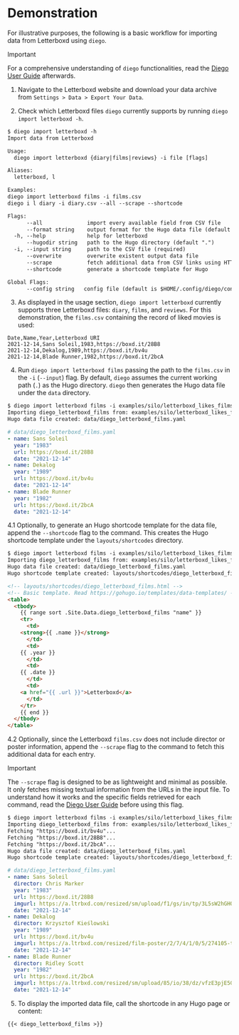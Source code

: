 # Demonstration

For illustrative purposes, the following is a basic workflow for importing data from Letterboxd using `diego`.

> [!IMPORTANT]
> For a comprehensive understanding of `diego` functionalities, read the [Diego User Guide](user_guide.md) afterwards.

1. Navigate to the Letterboxd website and download your data archive from `Settings > Data > Export Your Data`.

2. Check which Letterboxd files `diego` currently supports by running `diego import letterboxd -h`.

```txt
$ diego import letterboxd -h
Import data from Letterboxd

Usage:
  diego import letterboxd {diary|films|reviews} -i file [flags]

Aliases:
  letterboxd, l

Examples:
diego import letterboxd films -i films.csv
diego i l diary -i diary.csv --all --scrape --shortcode

Flags:
      --all              import every available field from CSV file
      --format string    output format for the Hugo data file (default "yaml")
  -h, --help             help for letterboxd
      --hugodir string   path to the Hugo directory (default ".")
  -i, --input string     path to the CSV file (required)
      --overwrite        overwrite existent output data file
      --scrape           fetch additional data from CSV links using HTTP
      --shortcode        generate a shortcode template for Hugo

Global Flags:
      --config string   config file (default is $HOME/.config/diego/config.yaml)
```

3. As displayed in the usage section, `diego import letterboxd` currently supports three Letterboxd files: `diary`, `films`, and `reviews`. For this demonstration, the `films.csv` containing the record of liked movies is used:

```csv
Date,Name,Year,Letterboxd URI
2021-12-14,Sans Soleil,1983,https://boxd.it/28B8
2021-12-14,Dekalog,1989,https://boxd.it/bv4u
2021-12-14,Blade Runner,1982,https://boxd.it/2bcA
```

4. Run `diego import letterboxd films` passing the path to the `films.csv` in the `-i` (`--input`) flag. By default, `diego` assumes the current working path (`.`) as the Hugo directory. `diego` then generates the Hugo data file under the `data` directory.

```txt
$ diego import letterboxd films -i examples/silo/letterboxd_likes_films.csv
Importing diego_letterboxd_films from: examples/silo/letterboxd_likes_films.csv
Hugo data file created: data/diego_letterboxd_films.yaml
```

```yaml
# data/diego_letterboxd_films.yaml
- name: Sans Soleil
  year: "1983"
  url: https://boxd.it/28B8
  date: "2021-12-14"
- name: Dekalog
  year: "1989"
  url: https://boxd.it/bv4u
  date: "2021-12-14"
- name: Blade Runner
  year: "1982"
  url: https://boxd.it/2bcA
  date: "2021-12-14"
```

4.1 Optionally, to generate an Hugo shortcode template for the data file, append the `--shortcode` flag to the command. This creates the Hugo shortcode template under the `layouts/shortcodes` directory.

```txt
$ diego import letterboxd films -i examples/silo/letterboxd_likes_films.csv --shortcode
Importing diego_letterboxd_films from: examples/silo/letterboxd_likes_films.csv
Hugo data file created: data/diego_letterboxd_films.yaml
Hugo shortcode template created: layouts/shortcodes/diego_letterboxd_films.html
```

```html
<!-- layouts/shortcodes/diego_letterboxd_films.html -->
<!-- Basic template. Read https://gohugo.io/templates/data-templates/ -->
<table>
  <tbody>
    {{ range sort .Site.Data.diego_letterboxd_films "name" }}
    <tr>
      <td>
	<strong>{{ .name }}</strong>
      </td>
      <td>
	{{ .year }}
      </td>
      <td>
	{{ .date }}
      </td>
      <td>
	<a href="{{ .url }}">Letterboxd</a>
      </td>
    </tr>
    {{ end }}
  </tbody>
</table>
```

4.2 Optionally, since the Letterboxd `films.csv` does not include director or poster information, append the `--scrape` flag to the command to fetch this additional data for each entry.

> [!IMPORTANT]
> The `--scrape` flag is designed to be as lightweight and minimal as possible. It only fetches missing textual information from the URLs in the input file. To understand how it works and the specific fields retrieved for each command, read the [Diego User Guide](user_guide.md) before using this flag.

```txt
$ diego import letterboxd films -i examples/silo/letterboxd_likes_films.csv --shortcode --scrape
Importing diego_letterboxd_films from: examples/silo/letterboxd_likes_films.csv
Fetching "https://boxd.it/bv4u"...
Fetching "https://boxd.it/28B8"...
Fetching "https://boxd.it/2bcA"...
Hugo data file created: data/diego_letterboxd_films.yaml
Hugo shortcode template created: layouts/shortcodes/diego_letterboxd_films.html
```

```yaml
# data/diego_letterboxd_films.yaml
- name: Sans Soleil
  director: Chris Marker
  year: "1983"
  url: https://boxd.it/28B8
  imgurl: https://a.ltrbxd.com/resized/sm/upload/f1/gs/in/tp/3L5sW2hGHQmNfVBdOsonSfGzSrN-0-500-0-750-crop.jpg
  date: "2021-12-14"
- name: Dekalog
  director: Krzysztof Kieślowski
  year: "1989"
  url: https://boxd.it/bv4u
  imgurl: https://a.ltrbxd.com/resized/film-poster/2/7/4/1/0/5/274105-the-decalogue-0-500-0-750-crop.jpg
  date: "2021-12-14"
- name: Blade Runner
  director: Ridley Scott
  year: "1982"
  url: https://boxd.it/2bcA
  imgurl: https://a.ltrbxd.com/resized/sm/upload/85/io/38/dz/vfzE3pjE5G7G7kcZWrA3fnbZo7V-0-500-0-750-crop.jpg
  date: "2021-12-14"
```

5. To display the imported data file, call the shortcode in any Hugo page or content:

```
{{< diego_letterboxd_films >}}
```
